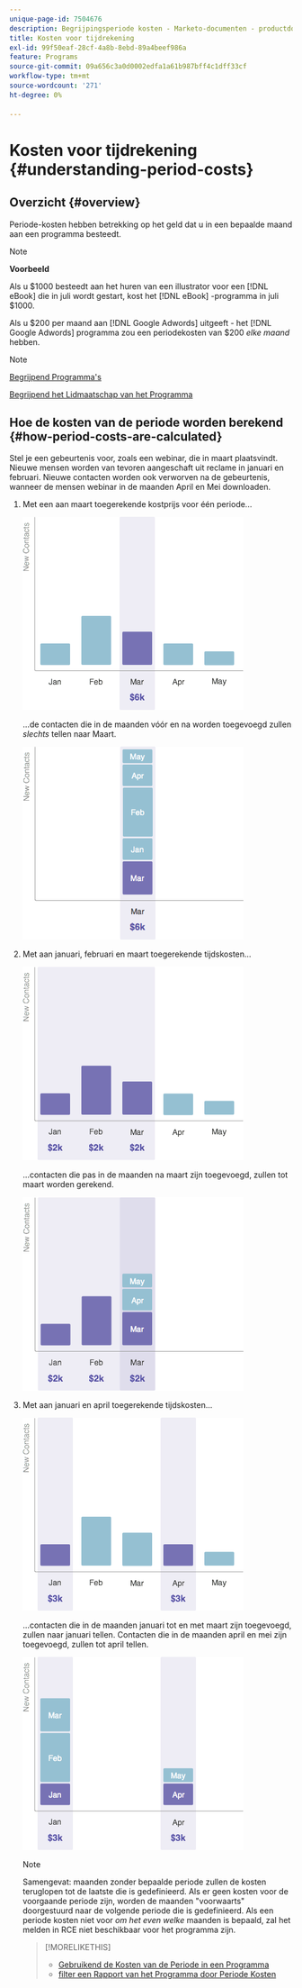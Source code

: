 ```yaml
---
unique-page-id: 7504676
description: Begrijpingsperiode kosten - Marketo-documenten - productdocumentatie
title: Kosten voor tijdrekening
exl-id: 99f50eaf-28cf-4a8b-8ebd-89a4beef986a
feature: Programs
source-git-commit: 09a656c3a0d0002edfa1a61b987bff4c1dff33cf
workflow-type: tm+mt
source-wordcount: '271'
ht-degree: 0%

---
```


# Kosten voor tijdrekening {#understanding-period-costs}

## Overzicht {#overview}

Periode-kosten hebben betrekking op het geld dat u in een bepaalde maand aan een programma besteedt.

>[!NOTE]
>
>**Voorbeeld**
>
>Als u $1000 besteedt aan het huren van een illustrator voor een [!DNL eBook] die in juli wordt gestart, kost het [!DNL eBook] -programma in juli $1000.
>
>Als u $200 per maand aan [!DNL Google Adwords] uitgeeft - het [!DNL Google Adwords] programma zou een periodekosten van $200 _elke maand_ hebben.

>[!NOTE]
>
>[ Begrijpend Programma&#39;s ](/help/marketo/product-docs/core-marketo-concepts/programs/creating-programs/understanding-programs.md)
>
>[ Begrijpend het Lidmaatschap van het Programma ](/help/marketo/product-docs/core-marketo-concepts/programs/creating-programs/understanding-program-membership.md)

## Hoe de kosten van de periode worden berekend {#how-period-costs-are-calculated}

Stel je een gebeurtenis voor, zoals een webinar, die in maart plaatsvindt. Nieuwe mensen worden van tevoren aangeschaft uit reclame in januari en februari. Nieuwe contacten worden ook verworven na de gebeurtenis, wanneer de mensen webinar in de maanden April en Mei downloaden.

1. Met een aan maart toegerekende kostprijs voor één periode...

   ![](assets/graph1.png)

   ...de contacten die in de maanden vóór en na worden toegevoegd zullen _slechts_ tellen naar Maart.

   ![](assets/graph2.png)

1. Met aan januari, februari en maart toegerekende tijdskosten...

   ![](assets/graph3.png)

   ...contacten die pas in de maanden na maart zijn toegevoegd, zullen tot maart worden gerekend.

   ![](assets/graph4.png)

1. Met aan januari en april toegerekende tijdskosten...

   ![](assets/graph5.png)

   ...contacten die in de maanden januari tot en met maart zijn toegevoegd, zullen naar januari tellen. Contacten die in de maanden april en mei zijn toegevoegd, zullen tot april tellen.

   ![](assets/graph6.png)

   >[!NOTE]
   >
   >Samengevat: maanden zonder bepaalde periode zullen de kosten teruglopen tot de laatste die is gedefinieerd. Als er geen kosten voor de voorgaande periode zijn, worden de maanden &quot;voorwaarts&quot; doorgestuurd naar de volgende periode die is gedefinieerd. Als een periode kosten niet voor _om het even welke_ maanden is bepaald, zal het melden in RCE niet beschikbaar voor het programma zijn.

   >[!MORELIKETHIS]
   >
   >* [ Gebruikend de Kosten van de Periode in een Programma ](/help/marketo/product-docs/core-marketo-concepts/programs/working-with-programs/using-period-costs-in-a-program.md)
   >* [ filter een Rapport van het Programma door Periode Kosten ](/help/marketo/product-docs/core-marketo-concepts/programs/program-performance-report/filter-a-program-report-by-period-cost.md)
